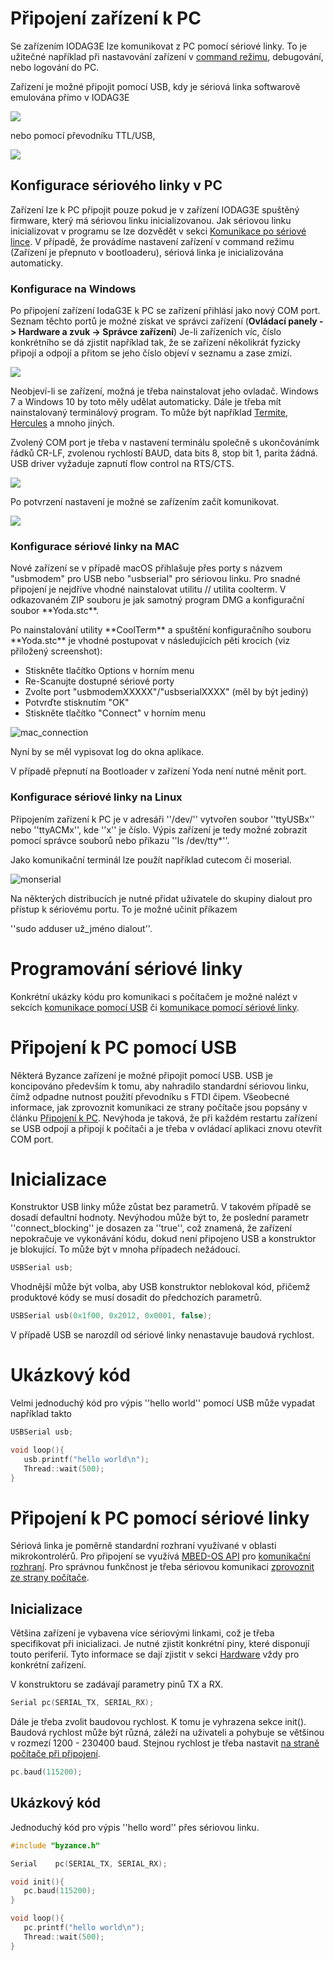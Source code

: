 # Připojení zařízení k PC

Se zařízením IODAG3E lze komunikovat z PC pomocí sériové linky. To je užitečné například při nastavování zařízení v [command režimu](//articles/hardware/ioda/navody/bootloader.md), debugování, nebo logování do PC. 

Zařízení je možné připojit pomocí USB, kdy je sériová linka softwarově emulována přímo v IODAG3E

![](/assets/Seriova_komunikace.png)

nebo pomocí převodníku TTL/USB,

![](/assets/Seriova_komunikace_ttl.png)



## Konfigurace sériového linky v PC

Zařízení lze k PC připojit pouze pokud je v zařízení IODAG3E spuštěný firmware, který má sériovou linku inicializovanou. Jak sériovou linku inicializovat v programu se lze dozvědět v sekci [Komunikace po sériové lince](/articles/hardware/komunikace-se-servery/komunikace-po-seriove-lince-uart.md). V případě, že provádíme nastavení zařízení v command režimu (Zařízení je přepnuto v bootloaderu), sériová linka je inicializována automaticky.

### Konfigurace na Windows

Po připojení zařízení IodaG3E k PC se zařízení přihlásí jako nový COM port. Seznam těchto portů je možné získat ve správci zařízení (**Ovládací panely -> Hardware a zvuk -> Správce zařízení**)
Je-li zařízeních víc, číslo konkrétního se dá zjistit například tak, že se zařízení několikrát fyzicky připojí a odpojí a přitom se jeho číslo objeví v seznamu a zase zmizí.


![](/assets/device_manager.png)

Neobjeví-li se zařízení, možná je třeba nainstalovat jeho ovladač. Windows 7 a Windows 10 by toto měly udělat automaticky. Dále je třeba mít nainstalovaný terminálový program. To může být například [Termite](https://www.compuphase.com/software_termite.htm), [Hercules](http://www.hw-group.com/products/hercules/index_cz.html) a mnoho jiných.

Zvolený COM port je třeba v nastavení terminálu společně s ukončovánímk řádků CR-LF, zvolenou rychlostí BAUD, data bits 8, stop bit 1, parita žádná. USB driver vyžaduje zapnutí flow control na RTS/CTS.

![](/images/termite.png)

Po potvrzení nastavení je možné se zařízením začít komunikovat.

![](/images/hello_world.png)

### Konfigurace sériové linky na MAC

Nové zařízení se v případě macOS přihlašuje přes porty s názvem "usbmodem" pro USB nebo "usbserial" pro sériovou linku. Pro snadné připojení je nejdříve vhodné nainstalovat utilitu // utilita coolterm. V odkazovaném ZIP souboru je jak samotný program DMG a konfigurační soubor \*\*Yoda.stc\*\*.

Po nainstalování utility \*\*CoolTerm\*\* a spuštění konfiguračního souboru \*\*Yoda.stc\*\* je vhodné postupovat v následujících pěti krocích \(viz přiložený screenshot\):

* Stiskněte tlačítko Options v horním menu
* Re-Scanujte dostupné sériové porty
* Zvolte port "usbmodemXXXXX"/"usbserialXXXX" \(měl by být jediný\)
* Potvrďte stisknutím "OK"
* Stiskněte tlačítko "Connect" v horním menu

![mac\_connection](/images/mac_connection.png)

Nyní by se měl vypisovat log do okna aplikace.

V případě přepnutí na Bootloader v zařízení Yoda není nutné měnit port.

### Konfigurace sériové linky na Linux

Připojením zařízení k PC je v adresáři ''/dev/'' vytvořen soubor ''ttyUSBx'' nebo ''ttyACMx'', kde ''x'' je číslo. Výpis zařízení je tedy možné zobrazit pomocí správce souborů nebo příkazu ''ls /dev/tty\*''.

Jako komunikační terminál lze použít například cutecom či moserial.

![monserial](/images/moserial.png)

Na některých distribucích je nutné přidat uživatele do skupiny dialout pro přístup k sériovému portu. To je možné učinit příkazem

''sudo adduser už\_jméno dialout''.

# Programování sériové linky

Konkrétní ukázky kódu pro komunikaci s počítačem je možné nalézt v sekcích [komunikace pomocí USB](/byzance_documentation/hardware_intro/navody/pripojeni-k-pc/pomoci-usb.md) či [komunikace pomocí sériové linky](/byzance_documentation/hardware_intro/navody/pripojeni-k-pc/pomoci-seriove-linky.md).

# Připojení k PC pomocí USB

Některá Byzance zařízení je možné připojit pomocí USB. USB je koncipováno především k tomu, aby nahradilo standardní sériovou linku, čímž odpadne nutnost použití převodníku s FTDI čipem. Všeobecné informace, jak zprovoznit komunikaci ze strany počítače jsou popsány v článku [Připojení k PC](/byzance_documentation/hardware_intro/navody/pripojeni-k-pc.md). Nevýhoda je taková, že při každém restartu zařízení se USB odpojí a připojí k počítači a je třeba v ovládací aplikaci znovu otevřít COM port.

# Inicializace

Konstruktor USB linky může zůstat bez parametrů. V takovém případě se dosadí defaultní hodnoty. Nevýhodou může být to, že poslední parametr ''connect\_blocking'' je dosazen za ''true'', což znamená, že zařízení nepokračuje ve vykonávání kódu, dokud není připojeno USB a konstruktor je blokující. To může být v mnoha případech nežádoucí.

```cpp
USBSerial usb;
```

Vhodnější může být volba, aby USB konstruktor neblokoval kód, přičemž produktové kódy se musí dosadit do předchozích parametrů.

```cpp
USBSerial usb(0x1f00, 0x2012, 0x0001, false);
```

V případě USB se narozdíl od sériové linky nenastavuje baudová rychlost.

# Ukázkový kód

Velmi jednoduchý kód pro výpis ''hello world'' pomocí USB může vypadat například takto

```cpp
USBSerial usb;

void loop(){
   usb.printf("hello world\n");
   Thread::wait(500);
}
```

# Připojení k PC pomocí sériové linky

Sériová linka je poměrně standardní rozhraní využívané v oblasti mikrokontrolérů. Pro připojení se využívá [MBED-OS API](/byzance_documentation/hardware_intro/API/mbed-api.md) pro [komunikační rozhraní](/byzance_documentation/hardware_intro/API/mbed-api/komunikacni-rozhrani.md). Pro správnou funkčnost je třeba sériovou komunikaci [zprovoznit ze strany počítače](/byzance_documentation/hardware_intro/navody/pripojeni-k-pc.md).

## Inicializace

Většina zařízení je vybavena více sériovými linkami, což je třeba specifikovat při inicializaci. Je nutné zjistit konkrétní piny, které disponují touto periferií. Tyto informace se dají zjistit v sekci [Hardware](/Hardware) vždy pro konkrétní zařízení.

V konstruktoru se zadávají parametry pinů TX a RX.

```cpp
Serial pc(SERIAL_TX, SERIAL_RX);
```

Dále je třeba zvolit baudovou rychlost. K tomu je vyhrazena sekce init\(\). Baudová rychlost může být různá, záleží na uživateli a pohybuje se většinou v rozmezí 1200 - 230400 baud. Stejnou rychlost je třeba nastavit [na straně počítače při připojení](/byzance_documentation/hardware_intro/navody/pripojeni-k-pc.md).

```cpp
pc.baud(115200);
```

## Ukázkový kód

Jednoduchý kód pro výpis ''hello word'' přes sériovou linku.

```cpp
#include "byzance.h"

Serial    pc(SERIAL_TX, SERIAL_RX);

void init(){
   pc.baud(115200);
}

void loop(){
   pc.printf("hello world\n");
   Thread::wait(500);
}
```



